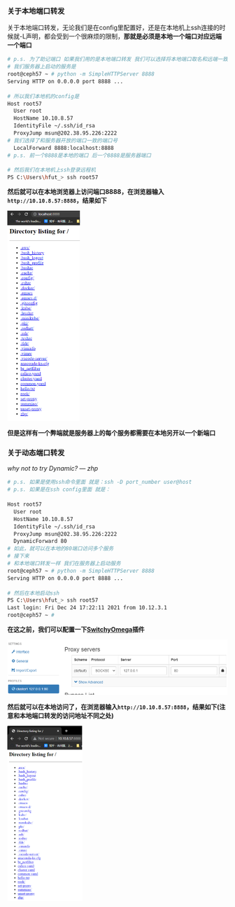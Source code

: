 
### 关于本地端口转发

关于本地端口转发，无论我们是在config里配置好，还是在本地机上ssh连接的时候就-L声明，都会受到一个很麻烦的限制，**那就是必须是本地一个端口对应远端一个端口**

```bash
# p.s. 为了助记端口 如果我们用的是本地端口转发 我们可以选择将本地端口取名和远端一致 比如：
# 我们服务器上启动的服务是
root@ceph57 ~ # python -m SimpleHTTPServer 8888
Serving HTTP on 0.0.0.0 port 8888 ...

# 所以我们本地机的config是
Host root57
  User root
  HostName 10.10.8.57
  IdentityFile ~/.ssh/id_rsa
  ProxyJump msun@202.38.95.226:2222
# 我们选择了和服务器开放的端口一致的端口号
  LocalForward 8888:localhost:8888
# p.s. 前一个8888是本地的端口 后一个8888是服务器端口

# 然后我们在本地机上ssh登录远程机
PS C:\Users\hfut_> ssh root57                                                              Last login: Fri Dec 24 15:28:41 2021 from 10.12.3.1                                       root@ceph57 ~ #
```

**然后就可以在本地浏览器上访问端口8888，在浏览器输入```http://10.10.8.57:8888```，结果如下**

<img src="https://raw.githubusercontent.com/sunmiao0301/Public-Pic-Bed/main/1224local.png" alt="1224local.png" style="zoom: 50%;" />

**但是这样有一个弊端就是服务器上的每个服务都需要在本地另开以一个新端口**

### 关于动态端口转发

*why not to try Dynamic? — zhp*

```bash
# p.s. 如果是使用ssh命令里面 就是：ssh -D port_number user@host
# p.s. 如果是在ssh config里面 就是：

Host root57
  User root
  HostName 10.10.8.57
  IdentityFile ~/.ssh/id_rsa
  ProxyJump msun@202.38.95.226:2222
  DynamicForward 80
# 如此，就可以在本地的80端口访问多个服务
# 接下来
# 和本地端口转发一样 我们在服务器上启动服务
root@ceph57 ~ # python -m SimpleHTTPServer 8888
Serving HTTP on 0.0.0.0 port 8888 ...

# 然后在本地启动ssh
PS C:\Users\hfut_> ssh root57
Last login: Fri Dec 24 17:22:11 2021 from 10.12.3.1
root@ceph57 ~ #
```

**在这之前，我们可以配置一下[SwitchyOmega](chrome-extension://padekgcemlokbadohgkifijomclgjgif/options.html#!/about)插件**

<img src="https://raw.githubusercontent.com/sunmiao0301/Public-Pic-Bed/main/1224SwitchOmega.png" alt="1224SwitchOmega" style="zoom:80%;" />



**然后就可以在本地访问了，在浏览器输入```http://10.10.8.57:8888```，结果如下(注意和本地端口转发的访问地址不同之处)**



<img src="https://raw.githubusercontent.com/sunmiao0301/Public-Pic-Bed/main/1224Dynamic.png" alt="1224Dynamic" style="zoom:50%;" />


